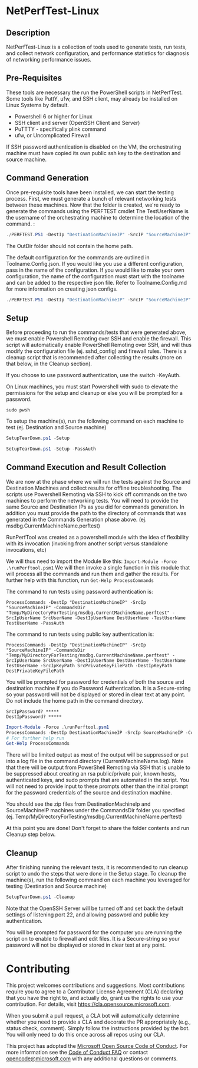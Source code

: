 # NetPerfTest-Linux

## Description

NetPerfTest-Linux is a collection of tools used to generate tests, run tests, and collect network configuration, and performance statistics for diagnosis of networking performance issues. 

## Pre-Requisites
These tools are necessary the run the PowerShell scripts in NetPerfTest. Some tools like PuttY, ufw, and SSH client, may already be installed on Linux Systems by default.

* Powershell 6 or higher for Linux
* SSH client and server (OpenSSH Client and Server)
* PuTTTY - specifically plink command
* ufw, or Uncomplicated Firewall

If SSH password authentication is disabled on the VM, the orchestrating machine must have copied its own public ssh key to the destination and source machine.

## Command Generation
Once pre-requisite tools have been installed, we can start the testing process. 
First, we must generate a bunch of relevant networking tests between these machines. 
Now that the folder is created, we're ready to generate the commands using the PERFTEST cmdlet 
The TestUserName is the username of the orchestrating machine to determine the location of the command. 
:

```PowerShell
./PERFTEST.PS1 -DestIp "DestinationMachineIP" -SrcIP "SourceMachineIP" -OutDir "Temp/MyDirectoryForTesting" -DestUserName "DestinationUserName" -SrcUserName "SourceUserName" -TestUserName "TestUserName"
```

The OutDir folder should not contain the home path.

The default configuration for the commands are outlined in Toolname.Config.json.
If you would like you use a different configuration, pass in the name of the configuration. If you would like to make your own configuration, the name of the configuration must start with the toolname and can be added to the respective json file. Refer to Toolname.Config.md for more information on creating json configs.

```PowerShell 
./PERFTEST.PS1 -DestIp "DestinationMachineIP" -SrcIP "SourceMachineIP" -OutDir "Temp/MyDirectoryForTesting" -DestUserName "DestinationUserName" -SrcUserName "SourceUserName" -TestUserName "TestUserName" -Config 'Detail'
```

## Setup

Before proceeding to run the commands/tests that were generated above, we must enable Powershell Remoting over SSH and enable the firewall. This script will automatically enable PowerShell Remoting over SSH, and will thus modify the configuration file (ej. sshd_config) and firewall rules.  There is a cleanup script that is recommended after collecting the results (more on that below, in the Cleanup section).

If you choose to use password authentication, use the switch -KeyAuth.

On Linux machines, you must start Powershell with sudo to elevate the permissions for 
the setup and cleanup or else you will be prompted for a password.

```console
sudo pwsh
```

To setup the machine(s), run the following command on each machine to test (ej. Destination and Source machine)

```PowerShell
SetupTearDown.ps1 -Setup
```

```PowerShell
SetupTearDown.ps1 -Setup -PassAuth
```

## Command Execution and Result Collection

We are now at the phase where we will run the tests against the Source and Destination Machines and collect results for offline troubleshooting.
The scripts use Powershell Remoting via SSH to kick off commands on the two machines to perform the networking tests.
You will need to provide the same Source and Destination IPs as you did for commands generation. In addition you must provide the path to the 
directory of commands that was generated in the Commands Generation phase above. (ej. msdbg.CurrentMachineName.perftest)

RunPerfTool was created as a powershell module with the idea of flexibility with its invocation (invoking from another script versus standalone invocations, etc)

We will thus need to import the Module like this: ```Import-Module -Force .\runPerftool.psm1```
We will then invoke a single function in this module that will process all the commands and run them and gather the results. 
For further help with this function, run ```Get-Help ProcessCommands```

The command to run tests using password authentication is:
```
ProcessCommands -DestIp "DestinationMachineIP" -SrcIp "SourceMachineIP" -CommandsDir "Temp/MyDirectoryForTesting/msdbg.CurrentMachineName.perftest" -SrcIpUserName SrcUserName -DestIpUserName DestUserName -TestUserName TestUserName -PassAuth
```

The command to run tests using public key authentication is:
```
ProcessCommands -DestIp "DestinationMachineIP" -SrcIp "SourceMachineIP" -CommandsDir "Temp/MyDirectoryForTesting/msdbg.CurrentMachineName.perftest" -SrcIpUserName SrcUserName -DestIpUserName DestUserName -TestUserName TestUserName -SrcIpKeyPath SrcPrivateKeyFilePath -DestIpKeyPath DestPrivateKeyFilePath
```

You will be prompted for password for credentials of both the source and destination machine if you do Password Authentication. It is a Secure-string so your password will not be displayed or stored in clear text at any point. Do not include the home path in the command directory.

```
SrcIpPassword? *****
DestIpPassword? *****
```

```PowerShell commands
Import-Module -Force .\runPerftool.psm1
ProcessCommands -DestIp DestinationMachineIP -SrcIp SourceMachineIP -CommandsDir Temp/MyDirectoryForTesting/msdbg.CurrentMachineName.perftest -SrcIpUserName SrcUserName -DestIpUserName DestUserName
# For further help run 
Get-Help ProcessCommands
```

There will be limited output as most of the output will be suppressed or put into a log file in the command directory (CurrentMachineName.log). Note that there will be output from PowerShell Remoting via SSH that is unable to be suppressed about creating an rsa public/private pair, known hosts, authenticated keys, and sudo prompts that are automated in the script. You will not need to provide input to these prompts other than the initial prompt for the password credentials of the source and destination machine. 

You should see the zip files from DestinationMachineIp and SourceMachineIP machines under the 
CommandsDir folder you specified (ej. Temp/MyDirectoryForTesting/msdbg.CurrentMachineName.perftest)

At this point you are done! Don't forget to share the folder contents and run Cleanup step below.

## Cleanup
After finishing running the relevant tests, it is recommended to run cleanup script to undo the steps that were done in the Setup stage. 
To cleanup the machine(s), run the following command on each machine you leveraged for testing (Destination and Source machine)

```PowerShell 
SetupTearDown.ps1 -Cleanup
```

Note that the OpenSSH Server will be turned off and set back the default settings of listening port 22, and allowing password and public key authentication.

You will be prompted for password for the computer you are running the script on to enable to firewall and edit files. It is a Secure-string so your password will not be displayed or stored in clear text at any point.


# Contributing

This project welcomes contributions and suggestions.  Most contributions require you to agree to a
Contributor License Agreement (CLA) declaring that you have the right to, and actually do, grant us
the rights to use your contribution. For details, visit https://cla.opensource.microsoft.com.

When you submit a pull request, a CLA bot will automatically determine whether you need to provide
a CLA and decorate the PR appropriately (e.g., status check, comment). Simply follow the instructions
provided by the bot. You will only need to do this once across all repos using our CLA.

This project has adopted the [Microsoft Open Source Code of Conduct](https://opensource.microsoft.com/codeofconduct/).
For more information see the [Code of Conduct FAQ](https://opensource.microsoft.com/codeofconduct/faq/) or
contact [opencode@microsoft.com](mailto:opencode@microsoft.com) with any additional questions or comments.
